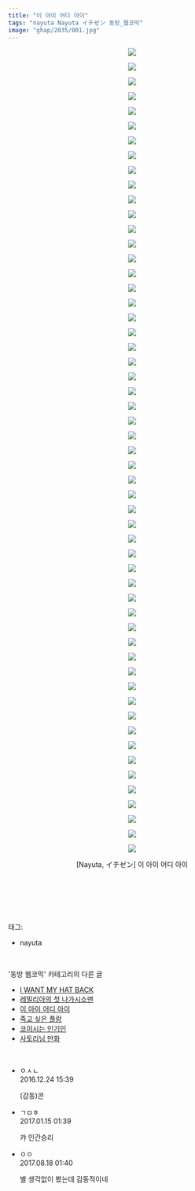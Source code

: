 ```yaml
---
title: "이 아이 어디 아이"
tags: "nayuta Nayuta イチゼン 동방_웹코믹"
image: "ghap/2035/001.jpg"
---
```

<div class="article">
<p style="text-align: center; clear: none; float: none;"><img src="{{ site.nasurl }}/ghap/2035/001.jpg"/></p>
<p style="text-align: center; clear: none; float: none;"><img src="{{ site.nasurl }}/ghap/2035/002.jpg"/></p>
<p style="text-align: center; clear: none; float: none;"><img src="{{ site.nasurl }}/ghap/2035/003.jpg"/></p>
<p style="text-align: center; clear: none; float: none;"><img src="{{ site.nasurl }}/ghap/2035/004.jpg"/></p>
<p style="text-align: center; clear: none; float: none;"><img src="{{ site.nasurl }}/ghap/2035/005.jpg"/></p>
<p style="text-align: center; clear: none; float: none;"><img src="{{ site.nasurl }}/ghap/2035/006.jpg"/></p>
<p style="text-align: center; clear: none; float: none;"><img src="{{ site.nasurl }}/ghap/2035/007.jpg"/></p>
<p style="text-align: center; clear: none; float: none;"><img src="{{ site.nasurl }}/ghap/2035/008.jpg"/></p>
<p style="text-align: center; clear: none; float: none;"><img src="{{ site.nasurl }}/ghap/2035/009.jpg"/></p>
<p style="text-align: center; clear: none; float: none;"><img src="{{ site.nasurl }}/ghap/2035/010.jpg"/></p>
<p style="text-align: center; clear: none; float: none;"><img src="{{ site.nasurl }}/ghap/2035/011.jpg"/></p>
<p style="text-align: center; clear: none; float: none;"><img src="{{ site.nasurl }}/ghap/2035/012.jpg"/></p>
<p style="text-align: center; clear: none; float: none;"><img src="{{ site.nasurl }}/ghap/2035/013.jpg"/></p>
<p style="text-align: center; clear: none; float: none;"><img src="{{ site.nasurl }}/ghap/2035/014.jpg"/></p>
<p style="text-align: center; clear: none; float: none;"><img src="{{ site.nasurl }}/ghap/2035/015.jpg"/></p>
<p style="text-align: center; clear: none; float: none;"><img src="{{ site.nasurl }}/ghap/2035/016.jpg"/></p>
<p style="text-align: center; clear: none; float: none;"><img src="{{ site.nasurl }}/ghap/2035/017.jpg"/></p>
<p style="text-align: center; clear: none; float: none;"><img src="{{ site.nasurl }}/ghap/2035/018.jpg"/></p>
<p style="text-align: center; clear: none; float: none;"><img src="{{ site.nasurl }}/ghap/2035/019.jpg"/></p>
<p style="text-align: center; clear: none; float: none;"><img src="{{ site.nasurl }}/ghap/2035/020.jpg"/></p>
<p style="text-align: center; clear: none; float: none;"><img src="{{ site.nasurl }}/ghap/2035/021.jpg"/></p>
<p style="text-align: center; clear: none; float: none;"><img src="{{ site.nasurl }}/ghap/2035/022.jpg"/></p>
<p style="text-align: center; clear: none; float: none;"><img src="{{ site.nasurl }}/ghap/2035/023.jpg"/></p>
<p style="text-align: center; clear: none; float: none;"><img src="{{ site.nasurl }}/ghap/2035/024.jpg"/></p>
<p style="text-align: center; clear: none; float: none;"><img src="{{ site.nasurl }}/ghap/2035/025.jpg"/></p>
<p style="text-align: center; clear: none; float: none;"><img src="{{ site.nasurl }}/ghap/2035/026.jpg"/></p>
<p style="text-align: center; clear: none; float: none;"><img src="{{ site.nasurl }}/ghap/2035/027.jpg"/></p>
<p style="text-align: center; clear: none; float: none;"><img src="{{ site.nasurl }}/ghap/2035/028.jpg"/></p>
<p style="text-align: center; clear: none; float: none;"><img src="{{ site.nasurl }}/ghap/2035/029.jpg"/></p>
<p style="text-align: center; clear: none; float: none;"><img src="{{ site.nasurl }}/ghap/2035/030.jpg"/></p>
<p style="text-align: center; clear: none; float: none;"><img src="{{ site.nasurl }}/ghap/2035/031.jpg"/></p>
<p style="text-align: center; clear: none; float: none;"><img src="{{ site.nasurl }}/ghap/2035/032.jpg"/></p>
<p style="text-align: center; clear: none; float: none;"><img src="{{ site.nasurl }}/ghap/2035/033.jpg"/></p>
<p style="text-align: center; clear: none; float: none;"><img src="{{ site.nasurl }}/ghap/2035/034.jpg"/></p>
<p style="text-align: center; clear: none; float: none;"><img src="{{ site.nasurl }}/ghap/2035/035.jpg"/></p>
<p style="text-align: center; clear: none; float: none;"><img src="{{ site.nasurl }}/ghap/2035/036.jpg"/></p>
<p style="text-align: center; clear: none; float: none;"><img src="{{ site.nasurl }}/ghap/2035/037.jpg"/></p>
<p style="text-align: center; clear: none; float: none;"><img src="{{ site.nasurl }}/ghap/2035/038.jpg"/></p>
<p style="text-align: center; clear: none; float: none;"><img src="{{ site.nasurl }}/ghap/2035/039.jpg"/></p>
<p style="text-align: center; clear: none; float: none;"><img src="{{ site.nasurl }}/ghap/2035/040.jpg"/></p>
<p style="text-align: center; clear: none; float: none;"><img src="{{ site.nasurl }}/ghap/2035/041.jpg"/></p>
<p style="text-align: center; clear: none; float: none;"><img src="{{ site.nasurl }}/ghap/2035/042.jpg"/></p>
<p style="text-align: center; clear: none; float: none;"><img src="{{ site.nasurl }}/ghap/2035/043.jpg"/></p>
<p style="text-align: center; clear: none; float: none;"><img src="{{ site.nasurl }}/ghap/2035/044.jpg"/></p>
<p style="text-align: center; clear: none; float: none;"><img src="{{ site.nasurl }}/ghap/2035/045.jpg"/></p>
<p style="text-align: center; clear: none; float: none;"><img src="{{ site.nasurl }}/ghap/2035/046.jpg"/></p>
<p style="text-align: center; clear: none; float: none;"><img src="{{ site.nasurl }}/ghap/2035/047.jpg"/></p>
<p style="text-align: center; clear: none; float: none;"><img src="{{ site.nasurl }}/ghap/2035/048.jpg"/></p>
<p style="text-align: center; clear: none; float: none;"><img src="{{ site.nasurl }}/ghap/2035/049.jpg"/></p>
<p style="text-align: center; clear: none; float: none;"><img src="{{ site.nasurl }}/ghap/2035/050.jpg"/></p>
<p style="text-align: center; clear: none; float: none;"><img src="{{ site.nasurl }}/ghap/2035/051.jpg"/></p>
<p style="text-align: center; clear: none; float: none;"><img src="{{ site.nasurl }}/ghap/2035/052.jpg"/></p>
<p style="text-align: center; clear: none; float: none;"><img src="{{ site.nasurl }}/ghap/2035/053.jpg"/></p>
<p style="text-align: center; clear: none; float: none;"><img src="{{ site.nasurl }}/ghap/2035/054.jpg"/></p>
<p style="text-align: center; clear: none; float: none;"><img src="{{ site.nasurl }}/ghap/2035/055.jpg"/></p>
<p style="text-align: center; clear: none; float: none;">[Nayuta, イチゼン] 이 아이 어디 아이</p>
<p style="text-align: center; clear: none; float: none;"><br/></p>
<p><br/></p>
</div><br/>
<div class="tagTrail">
<p>태그: </p>
<ul>
<li>nayuta</li>
</ul>
</div><br/>
<div class="another">
<p>'동방 웹코믹' 카테고리의 다른 글</p>
<ul>
<li><a href="/2016-09-08-ghap_2053">I WANT MY HAT BACK</a></li>
<li><a href="/2016-09-08-ghap_2047">레밀리아의 첫 나가시소멘</a></li>
<li><a href="/2016-09-07-ghap_2035">이 아이 어디 아이</a></li>
<li><a href="/2016-09-06-ghap_2024">죽고 싶은 플랑</a></li>
<li><a href="/2016-09-05-ghap_2009">코이시는 인기인</a></li>
<li><a href="/2016-09-05-ghap_2007">사토리님 만화</a></li>
</ul>
</div><br/>
<div class="cb_module cb_fluid">
<div class="cb_wrt cb_profile">
<div class="comment">
<ul>
<li class="cb_thumb_off" id="comment14876363">
<div class="cb_comment_area">
<div class="cb_info_area">
<div class="cb_section">
<span class="cb_nick_name">ㅇㅅㄴ</span>
</div>
<div class="cb_section">
<span class="cb_date">2016.12.24 15:39 </span>
</div>
</div>
<div class="cb_dsc_comment">
<p class="cb_dsc">
											(감동)콘
										</p>
</div>
</div></li>
<li class="cb_thumb_off" id="comment14892077">
<div class="cb_comment_area">
<div class="cb_info_area">
<div class="cb_section">
<span class="cb_nick_name">ㄱㅁㅎ</span>
</div>
<div class="cb_section">
<span class="cb_date">2017.01.15 01:39 </span>
</div>
</div>
<div class="cb_dsc_comment">
<p class="cb_dsc">
											캬 인간승리
										</p>
</div>
</div></li>
<li class="cb_thumb_off" id="comment15062453">
<div class="cb_comment_area">
<div class="cb_info_area">
<div class="cb_section">
<span class="cb_nick_name">ㅇㅇ</span>
</div>
<div class="cb_section">
<span class="cb_date">2017.08.18 01:40 </span>
</div>
</div>
<div class="cb_dsc_comment">
<p class="cb_dsc">
											별 생각없이 봤는데 감동적이네
										</p>
</div>
</div></li>
</ul>
</div>
</div><!-- commentList close -->
</div><br/>
